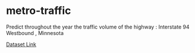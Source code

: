 # metro-traffic
Predict throughout the year the traffic volume of the highway : Interstate 94 Westbound , Minnesota

[Dataset Link](https://archive.ics.uci.edu/ml/datasets/Metro+Interstate+Traffic+Volume)
